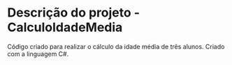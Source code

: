 # Descrição do projeto - CalculoIdadeMedia

Código criado para realizar o cálculo da idade média de três alunos.
Criado com a linguagem C#.
